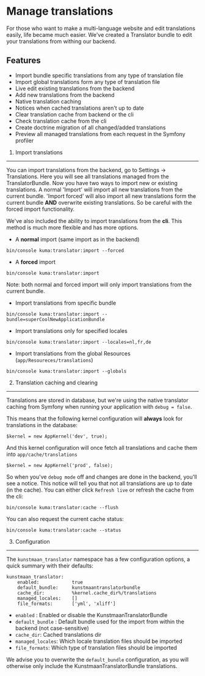 Manage translations
====================

For those who want to make a multi-language website and edit translations easily, life became much easier.
We've created a Translator bundle to edit your translations from withing our backend.

Features
---------------------------------------
* Import bundle specific translations from any type of translation file
* Import global translations form any type of translation file
* Live edit existing translations from the backend
* Add new translations from the backend
* Native translation caching
* Notices when cached translations aren't up to date
* Clear translation cache from backend or the cli
* Check translation cache from the cli
* Create doctrine migration of all changed/added translations
* Preview all managed translations from each request in the Symfony profiler

1) Import translations
---------------------------------------
You can import translations from the backend, go to Settings -> Translations.
Here you will see all translations managed from the TranslatorBundle.
Now you have two ways to import new or existing translations. A normal 'Import' will import all new translations from the current bundle. 'Import forced' will also import all new translations form the current bundle __AND__ overwrite existing translations. So be careful with the forced import functionality.

We've also included the ability to import translations from the __cli__.
This method is much more flexible and has more options.

- A __normal__ import (same import as in the backend)

```
bin/console kuma:translator:import --forced
```

- A __forced__ import

```
bin/console kuma:translator:import
```
Note: both normal and forced import will only import translations from the current bundle.

- Import translations from specific bundle

```
bin/console kuma:translator:import --bundle=superCoolNewApplicationBundle
```

- Import translations only for specified locales

```
bin/console kuma:translator:import --locales=nl,fr,de
```
- Import translations from the global Resources (```app/Resoureces/translations```)

```
bin/console kuma:translator:import --globals
```

2) Translation caching and clearing
---
Translations are stored in database, but we're using the native translator caching from Symfony when running your application with ```debug = false```.

This means that the following kernel configuration will __always__ look for translations in the database:

```
$kernel = new AppKernel('dev', true);
```

And this kernel configuration will once fetch all translations and cache them into ```app/cache/translations```

```
$kernel = new AppKernel('prod', false);
```

So when you've ```debug mode``` off and changes are done in the backend, you'll see a notice. This notice will tell you that not all translations are up to date (in the cache). You can either click ```Refresh live``` or refresh the cache from the cli:

```
bin/console kuma:translator:cache --flush
```

You can also request the current cache status:

```
bin/console kuma:translator:cache --status
```

3) Configuration
---

The ```kunstmaan_translator``` namespace has a few configuration options, a quick summary with their defaults:

```
kunstmaan_translator:
	enabled: 			true
	default_bundle: 	kunstmaantranslatorbundle
	cache_dir: 			%kernel.cache_dir%/translations
	managed_locales:	[]
	file_formats:		['yml', 'xliff']

```

* ```enabled``` : Enabled or disable the KunstmaanTranslatorBundle
* ```default_bundle``` : Default bundle used for the import from within the backend (not case-sensitive)
* ```cache_dir```: Cached translations dir
* ```managed_locales```: Which locale translation files should be imported
* ```file_formats```: Which type of translation files should be imported

We advise you to overwrite the ```default_bundle``` configuration, as you will otherwise only include the KunstmaanTranslatorBundle translations.
